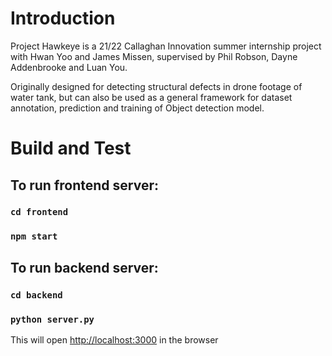 # Introduction

Project Hawkeye is a 21/22 Callaghan Innovation summer internship project with Hwan Yoo and James Missen, supervised by Phil Robson, Dayne Addenbrooke and Luan You.

Originally designed for detecting structural defects in drone footage of water tank, but can also be used as a general framework for dataset annotation, prediction and training of Object detection model.

# Build and Test

## To run frontend server:

### `cd frontend`
### `npm start`

## To run backend server:

### `cd backend`
### `python server.py`

This will open [http://localhost:3000](http://localhost:3000) in the browser